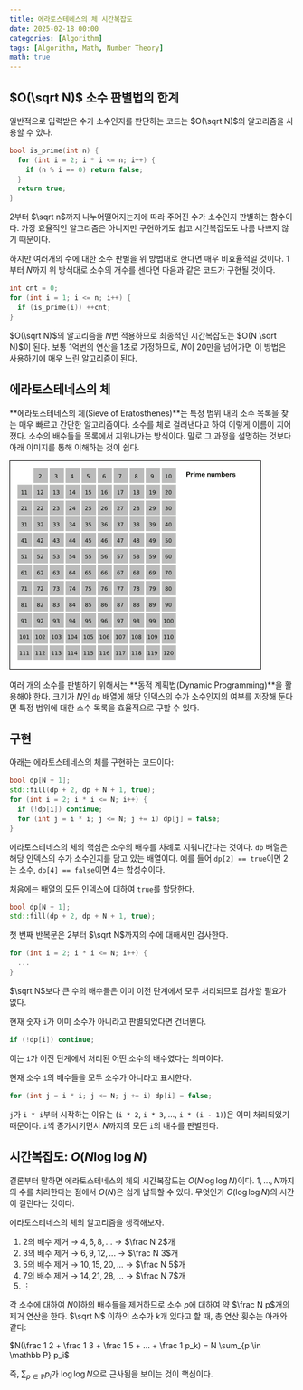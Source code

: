 ```yaml
---
title: 에라토스테네스의 체 시간복잡도
date: 2025-02-18 00:00
categories: [Algorithm]
tags: [Algorithm, Math, Number Theory]
math: true
---
```


## **$O(\sqrt N)$ 소수 판별법의 한계**

일반적으로 입력받은 수가 소수인지를 판단하는 코드는 $O(\sqrt N)$의 알고리즘을 사용할 수 있다.

```cpp
bool is_prime(int n) {
  for (int i = 2; i * i <= n; i++) {
    if (n % i == 0) return false;
  }
  return true;
}
```

$2$부터 $\sqrt n$까지 나누어떨어지는지에 따라 주어진 수가 소수인지 판별하는 함수이다.
가장 효율적인 알고리즘은 아니지만 구현하기도 쉽고 시간복잡도도 나름 나쁘지 않기 때문이다.

하지만 여러개의 수에 대한 소수 판별을 위 방법대로 한다면 매우 비효율적일 것이다.
$1$부터 $N$까지 위 방식대로 소수의 개수를 센다면 다음과 같은 코드가 구현될 것이다.

```cpp
int cnt = 0;
for (int i = 1; i <= n; i++) {
  if (is_prime(i)) ++cnt;
}
```

$O(\sqrt N)$의 알고리즘을 $N$번 적용하므로 최종적인 시간복잡도는 $O(N \sqrt N)$이 된다.
보통 1억번의 연산을 1초로 가정하므로, $N$이 20만을 넘어가면 이 방법은 사용하기에 매우 느린 알고리즘이 된다.

## **에라토스테네스의 체**

**에라토스테네스의 체(Sieve of Eratosthenes)**는 특정 범위 내의 소수 목록을 찾는 매우 빠르고 간단한 알고리즘이다.
소수를 체로 걸러낸다고 하여 이렇게 이름이 지어졌다.
소수의 배수들을 목록에서 지워나가는 방식이다.
말로 그 과정을 설명하는 것보다 아래 이미지를 통해 이해하는 것이 쉽다.

![seive of eratosthenes](../assets/img/posts/2025-02-18-sieve-of-eratosthenes.gif)

여러 개의 소수를 판별하기 위해서는 **동적 계획법(Dynamic Programming)**을 활용해야 한다.
크기가 $N$인 `dp` 배열에 해당 인덱스의 수가 소수인지의 여부를 저장해 둔다면 특정 범위에 대한 소수 목록을 효율적으로 구할 수 있다.

## **구현**

아래는 에라토스테네스의 체를 구현하는 코드이다:

```cpp
bool dp[N + 1];
std::fill(dp + 2, dp + N + 1, true);
for (int i = 2; i * i <= N; i++) {
  if (!dp[i]) continue;
  for (int j = i * i; j <= N; j += i) dp[j] = false;
}
```

에라토스테네스의 체의 핵심은 소수의 배수를 차례로 지워나간다는 것이다.
`dp` 배열은 해당 인덱스의 수가 소수인지를 담고 있는 배열이다.
예를 들어 `dp[2] == true`이면 2는 소수, `dp[4] == false`이면 4는 합성수이다.

처음에는 배열의 모든 인덱스에 대하여 `true`를 할당한다.

```cpp
bool dp[N + 1];
std::fill(dp + 2, dp + N + 1, true);
```

첫 번째 반복문은 2부터 $\sqrt N$까지의 수에 대해서만 검사한다.

```cpp
for (int i = 2; i * i <= N; i++) {
  ...
}
```

$\sqrt N$보다 큰 수의 배수들은 이미 이전 단계에서 모두 처리되므로 검사할 필요가 없다.

현재 숫자 `i`가 이미 소수가 아니라고 판별되었다면 건너뛴다.

```cpp
if (!dp[i]) continue;
```

이는 `i`가 이전 단계에서 처리된 어떤 소수의 배수였다는 의미이다.

현재 소수 `i`의 배수들을 모두 소수가 아니라고 표시한다.

```cpp
for (int j = i * i; j <= N; j += i) dp[i] = false;
```

`j`가 `i * i`부터 시작하는 이유는 (`i * 2`, `i * 3`, ..., `i * (i - 1)`)은 이미 처리되었기 때문이다.
`i`씩 증가시키면서 $N$까지의 모든 `i`의 배수를 판별한다.

## **시간복잡도: $O(N \log \log N)$**

결론부터 말하면 에라토스테네스의 체의 시간복잡도는 $O(N \log \log N)$이다.
$1, ..., N$까지의 수를 처리한다는 점에서 $O(N)$은 쉽게 납득할 수 있다.
무엇인가 $O(\log \log N)$의 시간이 걸린다는 것이다.

에라토스테네스의 체의 알고리즘을 생각해보자.

1. $2$의 배수 제거 → $4, 6, 8, ...$ → $\frac N 2$개
2. $3$의 배수 제거 → $6, 9, 12, ...$ → $\frac N 3$개
3. $5$의 배수 제거 → $10, 15, 20, ...$ → $\frac N 5$개
4. $7$의 배수 제거 → $14, 21, 28, ...$ → $\frac N 7$개
5. $\vdots$

각 소수에 대하여 $N$이하의 배수들을 제거하므로 소수 $p$에 대하여 약 $\frac N p$개의 제거 연산을 한다.
$\sqrt N$ 이하의 소수가 $k$개 있다고 할 때, 총 연산 횟수는 아래와 같다:

$N(\frac 1 2 + \frac 1 3 + \frac 1 5 + ... + \frac 1 p_k) = N \sum_{p \in \mathbb P} p_i$

즉, $\sum_{p \in \mathbb P} p_i$가 $\log \log N$으로 근사됨을 보이는 것이 핵심이다.
